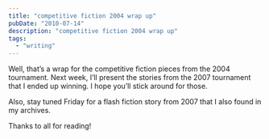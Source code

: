 ```yaml
---
title: "competitive fiction 2004 wrap up"
pubDate: "2010-07-14"
description: "competitive fiction 2004 wrap up"
tags:
  - "writing"
---
```


Well, that’s a wrap for the competitive fiction pieces from the 2004 tournament. Next week, I’ll present the stories from the 2007 tournament that I ended up winning. I hope you’ll stick around for those.

Also, stay tuned Friday for a flash fiction story from 2007 that I also found in my archives.

Thanks to all for reading!
